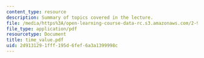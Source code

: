 ```yaml
---
content_type: resource
description: Summary of topics covered in the lecture.
file: /media/https%3A/open-learning-course-data-rc.s3.amazonaws.com/2-964-economics-of-marine-transportation-industries-fall-2006/2d9131291fff195d6fef6a3a1399998c_time_value.pdf
file_type: application/pdf
resourcetype: Document
title: time_value.pdf
uid: 2d913129-1fff-195d-6fef-6a3a1399998c
---
```

